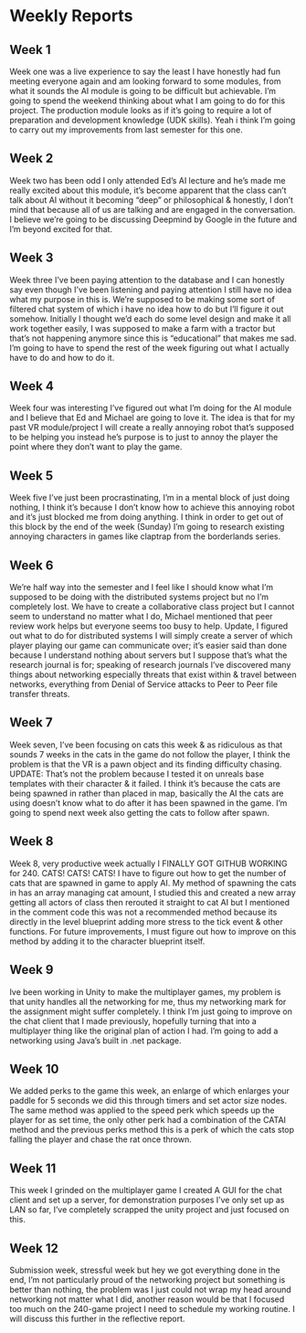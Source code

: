 # Weekly Reports #

## Week 1
Week one was a live experience to say the least I have honestly had fun meeting everyone again and am looking forward to some modules, from what it sounds the AI module is going to be difficult but achievable. I’m going to spend the weekend thinking about what I am going to do for this project. The production module looks as if it’s going to require a lot of preparation and development knowledge (UDK skills). Yeah i think I’m going to carry out my improvements from last semester for this one.
## Week 2
Week two has been odd I only attended Ed’s AI lecture and he’s made me really excited about this module, it’s become apparent that the class can’t talk about AI without it becoming “deep” or philosophical & honestly, I don’t mind that because all of us are talking and are engaged in the conversation. I believe we’re going to be discussing Deepmind by Google in the future and I’m beyond excited for that.
## Week 3
Week three I’ve been paying attention to the database and I can honestly say even though I’ve been listening and paying attention I still have no idea what my purpose in this is. We’re supposed to be making some sort of filtered chat system of which i have no idea how to do but I’ll figure it out somehow. Initially I thought we’d each do some level design and make it all work together easily, I was supposed to make a farm with a tractor but that’s not happening anymore since this is “educational” that makes me sad. I’m going to have to spend the rest of the week figuring out what I actually have to do and how to do it.
## Week 4
Week four was interesting I’ve figured out what I’m doing for the AI module and I believe that Ed and Michael are going to love it. The idea is that for my past VR module/project I will create a really annoying robot that’s supposed to be helping you instead he’s purpose is to just to annoy the player the point where they don’t want to play the game.
## Week 5
Week five I’ve just been procrastinating, I’m in a mental block of just doing nothing, I think it’s because I don’t know how to achieve this annoying robot and it’s just blocked me from doing anything. I think in order to get out of this block by the end of the week (Sunday) I’m going to research existing annoying characters in games like claptrap from the borderlands series.
## Week 6
We’re half way into the semester and I feel like I should know what I’m supposed to be doing with the distributed systems project but no I’m completely lost. We have to create a collaborative class project but I cannot seem to understand no matter what I do, Michael mentioned that peer review work helps but everyone seems too busy to help. Update, I figured out what to do for distributed systems I will simply create a server of which player playing our game can communicate over; it’s easier said than done because I understand nothing about servers but I suppose that’s what the research journal is for; speaking of research journals I’ve discovered many things about networking especially threats that exist within & travel between networks, everything from Denial of Service attacks to Peer to Peer file transfer threats. 
## Week 7
Week seven, I’ve been focusing on cats this week & as ridiculous as that sounds 7 weeks in the cats in the game do not follow the player, I think the problem is that the VR is a pawn object and its finding difficulty chasing. UPDATE: That’s not the problem because I tested it on unreals base templates with their character & it failed. I think it’s because the cats are being spawned in rather than placed in map, basically the AI the cats are using doesn’t know what to do after it has been spawned in the game. I’m going to spend next week also getting the cats to follow after spawn.
## Week 8
Week 8, very productive week actually I FINALLY GOT GITHUB WORKING for 240. CATS! CATS! CATS! I have to figure out how to get the number of cats that are spawned in game to apply AI. My method of spawning the cats in has an array managing cat amount, I studied this and created a new array getting all actors of class then rerouted it straight to cat AI but I mentioned in the comment code this was not a recommended method because its directly in the level blueprint adding more stress to the tick event & other functions. For future improvements, I must figure out how to improve on this method by adding it to the character blueprint itself.
## Week 9
Ive been working in Unity to make the multiplayer games, my problem is that unity handles all the networking for me, thus my networking mark for the assignment might suffer completely. I think I’m just going to improve on the chat client that I made previously, hopefully turning that into a multiplayer thing like the original plan of action I had. I’m going to add a networking using Java’s built in .net package.
## Week 10
We added perks to the game this week, an enlarge of which enlarges your paddle for 5 seconds we did this through timers and set actor size nodes. The same method was applied to the speed perk which speeds up the player for as set time, the only other perk had a combination of the CATAI method and the previous perks method this is a perk of which the cats stop falling the player and chase the rat once thrown.
## Week 11
This week I grinded on the multiplayer game I created A GUI for the chat client and set up a server, for demonstration purposes I’ve only set up as LAN so far, I’ve completely scrapped the unity project and just focused on this. 
## Week 12
Submission week, stressful week but hey we got everything done in the end, I’m not particularly proud of the networking project but something is better than nothing, the problem was I just could not wrap my head around networking not matter what I did, another reason would be that I focused too much on the 240-game project I need to schedule my working routine. I will discuss this further in the reflective report.

